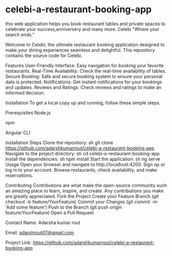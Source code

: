 # celebi-a-restaurant-booking-app
this web application helps you book restaurant tables and private spaces to celebrate your success,anniversery and many more.
Celebi
"Where your search ends."

Welcome to Celebi,
the ultimate restaurant booking application designed to make your dining experiences seamless and delightful. This repository contains the source code for Celebi.

Features
User-Friendly Interface: Easy navigation for booking your favorite restaurants.
Real-Time Availability: Check the real-time availability of tables.
Secure Booking: Safe and secure booking system to ensure your personal data is protected.
Notifications: Get instant notifications for your bookings and updates.
Reviews and Ratings: Check reviews and ratings to make an informed decision.

Installation
To get a local copy up and running, follow these simple steps.

Prerequisites
Node.js

npm

Angular CLI

Installation Steps
Clone the repository:
sh
git clone https://github.com/adarshkumarrout/celebi-a-restaurant-booking-app
Navigate to the project directory:
sh
cd celebi-a-restaurant-booking-app
Install the dependencies:
sh
npm install
Start the application:
sh
ng serve
Usage
Open your browser and navigate to http://localhost:4200.
Sign up or log in to your account.
Browse restaurants, check availability, and make reservations.


Contributing
Contributions are what make the open-source community such an amazing place to learn, inspire, and create. Any contributions you make are greatly appreciated.
Fork the Project
Create your Feature Branch (git checkout -b feature/YourFeature)
Commit your Changes (git commit -m 'Add some feature')
Push to the Branch (git push origin feature/YourFeature)
Open a Pull Request

Contact
Name: Adarsha kumar rout

Email: adarshrout07@gmail.com

Project Link: https://github.com/adarshkumarrout/celebi-a-restaurant-booking-app
